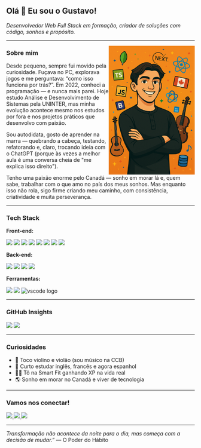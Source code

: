 <h2 align="left">Olá 👋 Eu sou o Gustavo!</h2>

<p align="left">
  <i>Desenvolvedor Web Full Stack em formação, criador de soluções com código, sonhos e propósito.</i>
</p>

---

<img align="right" height="345" src="https://github.com/gustavodacostap/gustavodacostap/blob/main/gustavo_draw.png"  />

### Sobre mim

Desde pequeno, sempre fui movido pela curiosidade. Fuçava no PC, explorava jogos e me perguntava: “como isso funciona por trás?”. Em 2022, conheci a programação — e nunca mais parei. Hoje estudo Análise e Desenvolvimento de Sistemas pela UNINTER, mas minha evolução acontece mesmo nos estudos por fora e nos projetos práticos que desenvolvo com paixão.

Sou autodidata, gosto de aprender na marra — quebrando a cabeça, testando, refatorando e, claro, trocando ideia com o ChatGPT (porque às vezes a melhor aula é uma conversa cheia de "me explica isso direito").

Tenho uma paixão enorme pelo Canadá — sonho em morar lá e, quem sabe, trabalhar com o que amo no país dos meus sonhos. Mas enquanto isso não rola, sigo firme criando meu caminho, com consistência, criatividade e muita perseverança.

---

### Tech Stack

**Front-end:**
<div align="left">
<img src="https://cdn.jsdelivr.net/gh/devicons/devicon/icons/html5/html5-original.svg" height="60"/> 
<img src="https://cdn.jsdelivr.net/gh/devicons/devicon/icons/css3/css3-original.svg" height="60"/> 
<img src="https://cdn.jsdelivr.net/gh/devicons/devicon/icons/sass/sass-original.svg" height="60"/> 
<img src="https://cdn.jsdelivr.net/gh/devicons/devicon/icons/bootstrap/bootstrap-original.svg" height="60"/> 
<img src="https://cdn.jsdelivr.net/gh/devicons/devicon/icons/javascript/javascript-original.svg" height="60"/> 
<img src="https://cdn.jsdelivr.net/gh/devicons/devicon/icons/typescript/typescript-original.svg" height="60"/> 
<img src="https://cdn.jsdelivr.net/gh/devicons/devicon/icons/react/react-original.svg" height="60"/> 
<img src="https://cdn.jsdelivr.net/gh/devicons/devicon/icons/nextjs/nextjs-original.svg" height="60"/> 
</div>

**Back-end:**
<div align="left">
<img src="https://cdn.jsdelivr.net/gh/devicons/devicon/icons/nodejs/nodejs-original.svg" height="60"/> 
<img src="https://cdn.jsdelivr.net/gh/devicons/devicon/icons/express/express-original.svg" height="60"/> 
<img src="https://cdn.jsdelivr.net/gh/devicons/devicon/icons/mongodb/mongodb-original.svg" height="60"/> 
<img src="https://cdn.jsdelivr.net/gh/devicons/devicon/icons/sequelize/sequelize-original.svg" height="60"/>   
</div>

**Ferramentas:**

<div align="left">
<img src="https://cdn.jsdelivr.net/gh/devicons/devicon/icons/git/git-original.svg" height="60"/> 
<img src="https://cdn.jsdelivr.net/gh/devicons/devicon/icons/github/github-original.svg" height="60"/> 
<img src="https://cdn.jsdelivr.net/gh/devicons/devicon/icons/vscode/vscode-original.svg" height="60" alt="vscode logo"  />
</div>

---

### GitHub Insights

<div align="left">
  <img src="https://github-readme-stats.vercel.app/api?username=gustavodacostap&show_icons=true&count_private=true&theme=dracula" height="150" />
  <img src="https://github-readme-stats.vercel.app/api/top-langs/?username=gustavodacostap&layout=compact&langs_count=6&theme=dracula" height="150"/>
</div>

---

### Curiosidades

- 🎻 Toco violino e violão (sou músico na CCB)
- 🧠 Curto estudar inglês, francês e agora espanhol
- 🏋️‍♂️ Tô na Smart Fit ganhando XP na vida real
- 🌎 Sonho em morar no Canadá e viver de tecnologia

---

### Vamos nos conectar!

<div align="left">
  <a href="mailto:gustavopaulyno2012@gmail.com" target="_blank">
    <img src="https://img.shields.io/static/v1?message=Gmail&logo=gmail&label=&color=D14836&logoColor=white&style=for-the-badge" height="35" />
  </a>
  <a href="https://w.app/zkxjyu" target="_blank">
    <img src="https://img.shields.io/static/v1?message=Whatsapp&logo=whatsapp&label=&color=25D366&logoColor=white&style=for-the-badge" height="35" />
  </a>
  <a href="https://www.linkedin.com/in/perfil-gustavo-da-costa/" target="_blank">
    <img src="https://img.shields.io/static/v1?message=LinkedIn&logo=linkedin&label=&color=0077B5&logoColor=white&style=for-the-badge" height="35" />
  </a>
</div>

---

<p align="left">
  <i>Transformação não acontece da noite para o dia, mas começa com a decisão de mudar.”</i>
  — O Poder do Hábito
</p>
